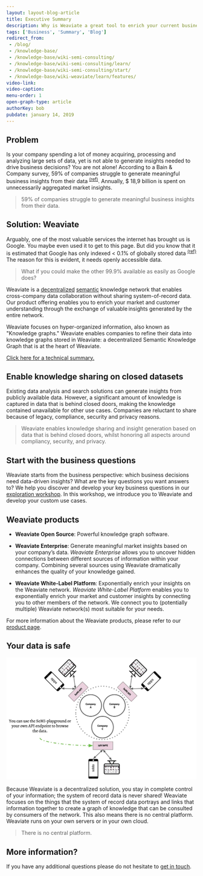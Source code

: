 ```yaml
---
layout: layout-blog-article
title: Executive Summary
description: Why is Weaviate a great tool to enrich your current business offerings? In this primer you will learn why Weaviate is so valuable for your business.
tags: ['Business', 'Summary', 'Blog']
redirect_from:
 - /blog/
 - /knowledge-base/
 - /knowledge-base/wiki-semi-consulting/
 - /knowledge-base/wiki-semi-consulting/learn/
 - /knowledge-base/wiki-semi-consulting/start/
 - /knowledge-base/wiki-weaviate/learn/features/
video-link:
video-caption:
menu-order: 1
open-graph-type: article
authorKey: bob
pubdate: january 14, 2019
---
```


## Problem

Is your company spending a lot of money acquiring, processing and analyzing large sets of data, yet is not able to generate insights needed to drive business decisions? You are not alone! According to a Bain & Company survey, 59% of companies struggle to generate meaningful business insights from their data <sup>[(ref)](http://www.bain.com/publications/articles/most-cios-dont-think-their-companies-can-handle-big-data-forbes.aspx)</sup>. Annually, $ 18,9 billion is spent on unnecessarily aggregated market insights.

> 59% of companies struggle to generate meaningful business insights from their data.

## Solution: Weaviate

Arguably, one of the most valuable services the internet has brought us is Google. You maybe even used it to get to this page. But did you know that it is estimated that Google has only indexed < 0.1% of globally stored data <sup>[(ref)](https://www.seeker.com/how-much-of-the-internet-is-hidden-1792697912.html)</sup> The reason for this is evident, it needs openly accessible data.

> What if you could make the other 99.9% available as easily as Google does?

Weaviate is a [decentralized]({{site.baseurl}}/playbook/nomenclature/#dn) [semantic]({{site.baseurl}}/playbook/nomenclature/#nlp) knowledge network that enables cross-company data collaboration without sharing system-of-record data. Our product offering enables you to enrich your market and customer understanding through the exchange of valuable insights generated by the entire network.

Weaviate focuses on hyper-organized information, also known as "Knowledge graphs." Weaviate enables companies to refine their data into knowledge graphs stored in Weaviate: a decentralized Semantic Knowledge Graph that is at the heart of Weaviate.

<section class="callout">
    <a href="/blog/technology-summary.html">Click here for a technical summary.</a>
</section>

## Enable knowledge sharing on closed datasets

Existing data analysis and search solutions can generate insights from publicly available data. However, a significant amount of knowledge is captured in data that is behind closed doors, making the knowledge contained unavailable for other use cases. Companies are reluctant to share because of legacy, compliance, security and privacy reasons.

> Weaviate enables knowledge sharing and insight generation based on data that is behind closed doors, whilst honoring all aspects around compliancy, security, and privacy.

## Start with the business questions

Weaviate starts from the business perspective: which business decisions need data-driven insights? What are the key questions you want answers to? We help you discover and develop your key business questions in our [exploration workshop](/blog/exploration-workshops). In this workshop, we introduce you to Weaviate and develop your custom use cases.

## Weaviate products

- **Weaviate Open Source**: Powerful knowledge graph software.

- **Weaviate Enterprise**: Generate meaningful market insights based on your company’s data.
*Weaviate Enterprise* allows you to uncover hidden connections between different sources of information within your company. Combining several sources using Weaviate dramatically enhances the quality of your knowledge gained.

- **Weaviate White-Label Platform**: Exponentially enrich your insights on the Weaviate network. *Weaviate White-Label Platform* enables you to exponentially enrich your market and customer insights by connecting you to other members of the network. We connect you to (potentially multiple) Weaviate network(s) most suitable for your needs.

For more information about the Weaviate products, please refer to our  [product page](/products/).

## Your data is safe

![Weaviate network](/img/SeMI-network.jpg)

Because Weaviate is a decentralized solution, you stay in complete control of your information; the system of record data is never shared! Weaviate focuses on the things that the system of record data portrays and links that information together to create a graph of knowledge that can be consulted by consumers of the network. This also means there is no central platform. Weaviate runs on your own servers or in your own cloud.

> There is no central platform.

## More information?
If you have any additional questions please do not hesitate to [get in touch](mailto:contact@semi.technology).
